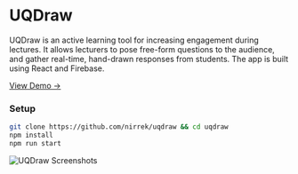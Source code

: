 # UQDraw
UQDraw is an active learning tool for increasing engagement during lectures. It allows lecturers to pose free-form questions to the audience, and gather real-time, hand-drawn responses from students. The app is built using React and Firebase.

[View Demo →](http://uqdraw.co)

### Setup
```bash
git clone https://github.com/nirrek/uqdraw && cd uqdraw
npm install
npm run start
```

![UQDraw Screenshots](https://infinit.io/_/LxU8nGB.png)
